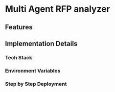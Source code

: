 # Multi Agent RFP analyzer 


## Features



## Implementation Details

### Tech Stack



### Environment Variables



### Step by Step Deployment



